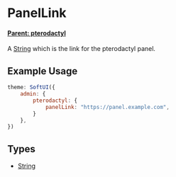 # PanelLink
#### **[Parent: pterodactyl](/docs/admin/pterodactyl/)**

A [String](https://developer.mozilla.org/en-US/docs/Web/JavaScript/Reference/Global_Objects/String) which is the link for the pterodactyl panel.

## Example Usage
```js
theme: SoftUI({
    admin: {
        pterodactyl: {
            panelLink: "https://panel.example.com",
        }
    },
})
```

## Types
- [String](https://developer.mozilla.org/en-US/docs/Web/JavaScript/Reference/Global_Objects/String)